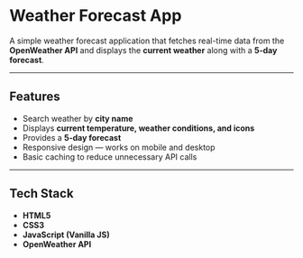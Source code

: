 # Weather Forecast App

A simple weather forecast application that fetches real-time data from the **OpenWeather API** and displays the **current weather** along with a **5-day forecast**.  

---

## Features
- Search weather by **city name**  
- Displays **current temperature, weather conditions, and icons**  
- Provides a **5-day forecast** 
- Responsive design — works on mobile and desktop  
- Basic caching to reduce unnecessary API calls  

---

## Tech Stack
- **HTML5**  
- **CSS3** 
- **JavaScript (Vanilla JS)**  
- **OpenWeather API**  
